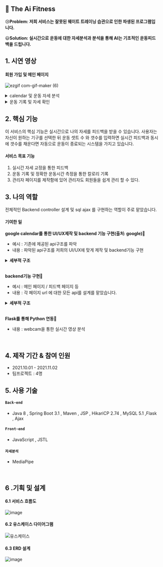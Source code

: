 ## :pushpin: The Ai Fitness
😢**Problem: 저희 서비스는 잘못된 웨이트 트레이닝 습관으로 인한 파생된 프로그램입니다.**

😃**Solution: 실시간으로 운동에 대한 자세분석과 분석을 통해 AI는 기초적인 운동피드백을 드립니다.**

## 1. 시연 영상
#### 회원 가입 및 메인 페이지
![ezgif com-gif-maker (6)](https://user-images.githubusercontent.com/48014869/189920512-1dc63640-8e63-4fe9-a856-37f7cc1e1284.gif)


<details>
<summary>calendar 및 운동 자세 분석</summary>
<div markdown="1">       

![ezgif com-gif-maker (7)](https://user-images.githubusercontent.com/48014869/189920523-3dce9d89-49e8-43f6-845f-ded51754b6f4.gif)

</div>
</details>

<details>
<summary>운동 기록 및 자세 확인</summary>
<div markdown="1">       

![ezgif com-gif-maker](https://user-images.githubusercontent.com/48014869/189921446-e6ffc060-d2c8-49f4-8da1-ca5cf50b20fc.gif)


</div>
</details>




## 2. 핵심 기능
이 서비스의 핵심 기능은 실시간으로 나의 자세를 피드백을 받을 수 있습니다.
사용자는 자신이 원하는 기구를 선택한 뒤 운동 셋트 수 와 갯수를 입력하면 실시간 피드백과
동시에 갯수를 채운다면 자동으로 운동이 종료되는 시스템을 가지고 있습니다.
<br>
#### 서비스 목표 기능
1. 실시간 자세 교정을 통한 피드백
2. 운동 기록 및 정확한 운동시간 측정을 통한 칼로리 기록
3. 관리자 페이지를 제작함에 있어 관리자도 회원들을 쉽게 관리 할 수 있다.


## 3. 나의 역할
전체적인 Backend controller 설계 및 sql ajax 를 구현하는 역할이 주로 맡았습니다.

#### 기여한 일 
**google calendar를 통한 UI/UX제작 및 backend 기능 구현(출처: google)**:pushpin:
  - 예시 : 기존에 제공된 api구조를 파악
  - 내용 : 파악된 api구조를 저희의 UI/UX에 맞게 제작 및 backend기능 구현
<details>
  <summary><b>세부적 구조</b></summary>
  <div markdown="1">

  ### Calendar
  ![image](https://user-images.githubusercontent.com/48014869/189877959-9f91e573-efcc-47ed-ac9d-752c8c84db72.png)

  - **truble shooting** :pushpin: 
    - 기존에 CalendarApi를 통해 open code를 사용한 Html로 값을 나타낼수 없는 문제 발생
      [문제되는 부분](https://developers.google.com/calendar/api/v3/reference/events)
    - **해결** : JSP는 java 언어이고 해당 페이지 처리의 순서를 이해하고 [해당 작업](https://github.com/dkwktm45/2th-project/blob/171718d55cc8c9b36e421a1827676a04f4b9b886/src/main/webapp/WEB-INF/views/test.jsp#L544-L560)을 수행했습니다.

  - **성과** :pushpin:
      - GoogleCalendar를 사용해 함으로써 open souerce를 친숙해질 수 있었습니다.

  </div>
</details>
<br>

**backend기능 구현**:pushpin:
  - 예시 : 메인 페이지 / 피드백 페이지 등
  - 내용 : 각 페이지 url 에 대한 모든 api를 설계를 맡았습니다.
  <details>
  <summary><b>세부적 구조</b></summary>
  <div markdown="1">

  ### Controller
  ![image](https://user-images.githubusercontent.com/48014869/180640151-e47dca23-eb4b-4857-bcea-05682e836c68.png)

  - **요청 처리** :pushpin: 
    - [Controller](https://github.com/dkwktm45/2th-project/blob/171718d55cc8c9b36e421a1827676a04f4b9b886/src/main/java/com/test/web/Restmember.java#L37-L194)에서는 요청을 화면단에서 넘어온 요청을 받고, 동시에 비지니스 로직을 수행합니다.

  - **결과 응답** :pushpin:
      - 결과에 대한 응답은 [Mapper](https://github.com/dkwktm45/2th-project/blob/171718d55cc8c9b36e421a1827676a04f4b9b886/src/main/java/com/test/mapper/mainMapper.java#L12-L57) 를 mapping 된 네이밍을 따라 [XML](https://github.com/dkwktm45/2th-project/blob/171718d55cc8c9b36e421a1827676a04f4b9b886/src/main/java/com/test/mapper/mainMapper.xml#L5-L125) 에서 값을 가져옵니다.

  - **성과** :pushpin:
      - 많은 요청과 처리를 하면서 Http 표준 규약에 대해 직면하면서 requests과 response에 대한 기본적인 처리를 배워갈 수 있었습니다.

  </div>
  </details>
<br>

**Flask를 통해 Python 연동**:pushpin:
  - 내용 : webcam을 통한 실시간 영상 분석

</br>

## 4. 제작 기간 & 참여 인원
- 2021.10.01 - 2021.11.02
- 팀프로젝트 : 4명


## 5. 사용 기술
#### `Back-end`    
  - Java 8 , Spring Boot 3.1 , Maven , JSP , HikariCP 2.74 , MySQL 5.1 ,Flask , Ajax
#### `Front-end`
  - JavaScript , JSTL
#### `자세분석`
  - MediaPipe
</br>

## 6 .기획 및 설계
#### 6.1 서비스 흐름도
![image](https://user-images.githubusercontent.com/48014869/189869632-23b14def-7bb8-40d2-8df2-20afb3b84e54.png)


#### 6.2 유스케이스 다이어그램
![유스케이스](https://user-images.githubusercontent.com/48014869/180638498-8854baa0-525b-44e0-ba1d-5f0724653d5b.PNG)

#### 6.3 ERD 설계
![image](https://user-images.githubusercontent.com/48014869/180640245-3bbfe500-8dfe-4390-ba38-ec3c27d408c6.png)
